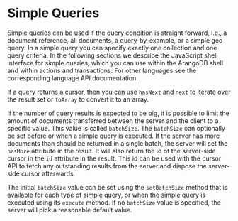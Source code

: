 <a name="simple_queries"></a>
# Simple Queries

Simple queries can be used if the query condition is straight forward, i.e., a
document reference, all documents, a query-by-example, or a simple geo query. In
a simple query you can specify exactly one collection and one query criteria. In
the following sections we describe the JavaScript shell interface for simple
queries, which you can use within the ArangoDB shell and within actions and
transactions. For other languages see the corresponding language API
documentation.

If a query returns a cursor, then you can use `hasNext` and `next` to
iterate over the result set or `toArray` to convert it to an array.

If the number of query results is expected to be big, it is possible to 
limit the amount of documents transferred between the server and the client
to a specific value. This value is called `batchSize`. The `batchSize`
can optionally be set before or when a simple query is executed.
If the server has more documents than should be returned in a single batch,
the server will set the `hasMore` attribute in the result. It will also
return the id of the server-side cursor in the `id` attribute in the result.
This id can be used with the cursor API to fetch any outstanding results from
the server and dispose the server-side cursor afterwards.

The initial `batchSize` value can be set using the `setBatchSize`
method that is available for each type of simple query, or when the simple
query is executed using its `execute` method. If no `batchSize` value
is specified, the server will pick a reasonable default value.
